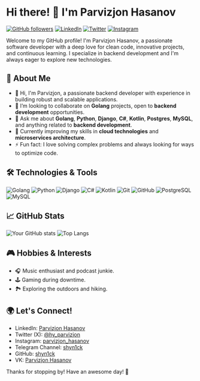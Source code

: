 # Hi there! 👋 I'm Parvizjon Hasanov

[![GitHub followers](https://img.shields.io/github/followers/shyn1ck?label=Follow&style=social)](https://github.com/shyn1ck)
[![LinkedIn](https://img.shields.io/badge/-LinkedIn-blue?style=flat-square&logo=Linkedin&logoColor=white&link=https://www.linkedin.com/in/parvizjon-hasanov-a06756321/)](https://www.linkedin.com/in/parvizjon-hasanov-a06756321/)
[![Twitter](https://img.shields.io/twitter/url?style=social&url=https%3A%2F%2Fx.com%2Fhy_parvizjon)](https://x.com/hy_parvizjon)
[![Instagram](https://img.shields.io/badge/-Instagram-E4405F?style=flat-square&logo=instagram&logoColor=white&link=https://www.instagram.com/parvizjon_hasanov/)](https://www.instagram.com/parvizjon_hasanov/)

Welcome to my GitHub profile! I'm Parvizjon Hasanov, a passionate software developer with a deep love for clean code, innovative projects, and continuous learning. I specialize in backend development and I'm always eager to explore new technologies.

## 🚀 About Me
- 👋 Hi, I'm Parvizjon, a passionate backend developer with experience in building robust and scalable applications.
- 🤝 I’m looking to collaborate on **Golang** projects, open to **backend development** opportunities.
- 💬 Ask me about **Golang**, **Python**, **Django**, **C#**, **Kotlin**, **Postgres**, **MySQL**, and anything related to **backend development**.
- 🌱 Currently improving my skills in **cloud technologies** and **microservices architecture**.
- ⚡ Fun fact: I love solving complex problems and always looking for ways to optimize code.

## 🛠️ Technologies & Tools

![Golang](https://img.shields.io/badge/-Golang-blue?style=flat-square&logo=go)
![Python](https://img.shields.io/badge/-Python-3776AB?style=flat-square&logo=python&logoColor=white)
![Django](https://img.shields.io/badge/-Django-092E20?style=flat-square&logo=django&logoColor=white)
![C#](https://img.shields.io/badge/-C%23-239120?style=flat-square&logo=csharp&logoColor=white)
![Kotlin](https://img.shields.io/badge/-Kotlin-0095D5?style=flat-square&logo=kotlin&logoColor=white)
![Git](https://img.shields.io/badge/-Git-black?style=flat-square&logo=git)
![GitHub](https://img.shields.io/badge/-GitHub-181717?style=flat-square&logo=github)
![PostgreSQL](https://img.shields.io/badge/-PostgresSQL-336791?style=flat-square&logo=postgresql)
![MySQL](https://img.shields.io/badge/-MySQL-00758f?style=flat-square&logo=mysql&logoColor=white)

## 📈 GitHub Stats

![Your GitHub stats](https://github-readme-stats.vercel.app/api?username=shyn1ck&show_icons=true&theme=radical)
![Top Langs](https://github-readme-stats.vercel.app/api/top-langs/?username=shyn1ck&layout=compact&theme=radical)

## 🎮 Hobbies & Interests
- 🎧 Music enthusiast and podcast junkie.
- 🕹️ Gaming during downtime.
- 🏞️ Exploring the outdoors and hiking.

## 🌍 Let's Connect!
- LinkedIn: [Parvizjon Hasanov](https://www.linkedin.com/in/parvizjon-hasanov-a06756321/)
- Twitter (X): [@hy_parvizjon](https://x.com/hy_parvizjon)
- Instagram: [parvizjon_hasanov](https://www.instagram.com/parvizjon_hasanov/)
- Telegram Channel: [shyn1ck](https://t.me/shyn1ck007)
- GitHub: [shyn1ck](https://github.com/shyn1ck)
- VK: [Parvizjon Hasanov](https://vk.com/parvizjon_hasanov)

Thanks for stopping by! Have an awesome day! 🚀
